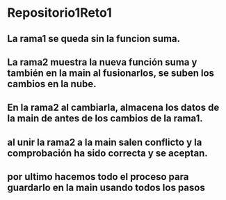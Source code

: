 # Repositorio1Reto1

## La rama1 se queda sin la funcion suma.

## La rama2 muestra la nueva función suma y también en la main al fusionarlos, se suben los cambios en la nube.

## En la rama2 al cambiarla, almacena los datos de la main de antes de los cambios de la rama1.

## al unir la rama2 a la main salen conflicto y la comprobación ha sido correcta y se aceptan. 

## por ultimo hacemos todo el proceso para guardarlo en la main usando todos los pasos
